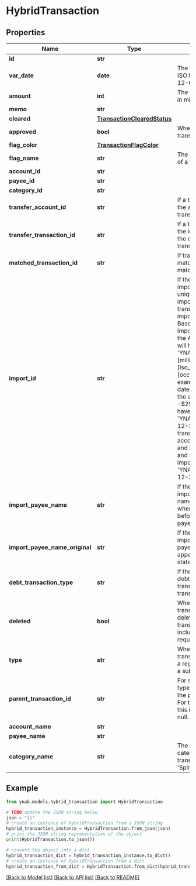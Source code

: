 # HybridTransaction


## Properties

Name | Type | Description | Notes
------------ | ------------- | ------------- | -------------
**id** | **str** |  | 
**var_date** | **date** | The transaction date in ISO format (e.g. 2016-12-01) | 
**amount** | **int** | The transaction amount in milliunits format | 
**memo** | **str** |  | [optional] 
**cleared** | [**TransactionClearedStatus**](TransactionClearedStatus.md) |  | 
**approved** | **bool** | Whether or not the transaction is approved | 
**flag_color** | [**TransactionFlagColor**](TransactionFlagColor.md) |  | [optional] 
**flag_name** | **str** | The customized name of a transaction flag | [optional] 
**account_id** | **str** |  | 
**payee_id** | **str** |  | [optional] 
**category_id** | **str** |  | [optional] 
**transfer_account_id** | **str** | If a transfer transaction, the account to which it transfers | [optional] 
**transfer_transaction_id** | **str** | If a transfer transaction, the id of transaction on the other side of the transfer | [optional] 
**matched_transaction_id** | **str** | If transaction is matched, the id of the matched transaction | [optional] 
**import_id** | **str** | If the transaction was imported, this field is a unique (by account) import identifier.  If this transaction was imported through File Based Import or Direct Import and not through the API, the import_id will have the format: &#39;YNAB:[milliunit_amount]:[iso_date]:[occurrence]&#39;.  For example, a transaction dated 2015-12-30 in the amount of -$294.23 USD would have an import_id of &#39;YNAB:-294230:2015-12-30:1&#39;.  If a second transaction on the same account was imported and had the same date and same amount, its import_id would be &#39;YNAB:-294230:2015-12-30:2&#39;. | [optional] 
**import_payee_name** | **str** | If the transaction was imported, the payee name that was used when importing and before applying any payee rename rules | [optional] 
**import_payee_name_original** | **str** | If the transaction was imported, the original payee name as it appeared on the statement | [optional] 
**debt_transaction_type** | **str** | If the transaction is a debt/loan account transaction, the type of transaction | [optional] 
**deleted** | **bool** | Whether or not the transaction has been deleted.  Deleted transactions will only be included in delta requests. | 
**type** | **str** | Whether the hybrid transaction represents a regular transaction or a subtransaction | 
**parent_transaction_id** | **str** | For subtransaction types, this is the id of the parent transaction.  For transaction types, this id will be always be null. | [optional] 
**account_name** | **str** |  | 
**payee_name** | **str** |  | [optional] 
**category_name** | **str** | The name of the category.  If a split transaction, this will be &#39;Split&#39;. | [optional] 

## Example

```python
from ynab.models.hybrid_transaction import HybridTransaction

# TODO update the JSON string below
json = "{}"
# create an instance of HybridTransaction from a JSON string
hybrid_transaction_instance = HybridTransaction.from_json(json)
# print the JSON string representation of the object
print(HybridTransaction.to_json())

# convert the object into a dict
hybrid_transaction_dict = hybrid_transaction_instance.to_dict()
# create an instance of HybridTransaction from a dict
hybrid_transaction_from_dict = HybridTransaction.from_dict(hybrid_transaction_dict)
```
[[Back to Model list]](../README.md#documentation-for-models) [[Back to API list]](../README.md#documentation-for-api-endpoints) [[Back to README]](../README.md)


